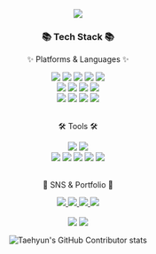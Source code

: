 <div align=center>
	<img src="https://capsule-render.vercel.app/api?type=waving&color=auto&height=200&section=header&text=Van%20klaus%20Github!&fontSize=90&&animation=fadeIn&fontAlignY=38&desc=Tech%20makes%20better%20world%&descAlignY=51&descAlign=62" /> 
	
<!-- 	![header](https://capsule-render.vercel.app/api?type=waving&color=auto&height=300&section=header&text=Van%20klaus&fontSize=90&animation=fadeIn&fontAlignY=38&desc=Tech%20makes%20better%20world%&descAlignY=51&descAlign=62) -->
</div>
<div align=center>
	<h3>📚 Tech Stack 📚</h3>
	<p>✨ Platforms & Languages ✨</p>
</div>
<div align="center">
	<img src="https://img.shields.io/badge/Java-007396?style=flat&logo=Conda-Forge&logoColor=white" />
	<img src="https://img.shields.io/badge/HTML5-E34F26?style=flat&logo=HTML5&logoColor=white" />
	<img src="https://img.shields.io/badge/CSS3-1572B6?style=flat&logo=CSS3&logoColor=white" />
	<img src="https://img.shields.io/badge/JavaScript-F7DF1E?style=flat&logo=JavaScript&logoColor=white" />
	<img src="https://img.shields.io/badge/jQuery-0769AD?style=flat&logo=jQuery&logoColor=white" />
	<br>
	<img src="https://img.shields.io/badge/Spring-6DB33F?style=flat&logo=Spring&logoColor=white" />
	<img src="https://img.shields.io/badge/Bootstrap-7952B3?style=flat&logo=Bootstrap&logoColor=white" />
	<img src="https://img.shields.io/badge/Selenium-43B02A?style=flat&logo=Selenium&logoColor=white" />
	<img src="https://img.shields.io/badge/Mybatis-000000?style=flat&logo=Fluentd&logoColor=white" />
	<br>
	<img src="https://img.shields.io/badge/Oracle%20SQL-F80000?style=flat&logo=Oracle&logoColor=white" />
	<img src="https://img.shields.io/badge/MySQL-4479A1?style=flat&logo=MySQL&logoColor=white" />
	<img src="https://img.shields.io/badge/MariaDB-003545?style=flat&logo=MariaDB&logoColor=white" />
	<img src="https://img.shields.io/badge/Linux-FCC624?style=flat&logo=Linux&logoColor=white" />
</div>
<br>
<div align=center>
	<p>🛠 Tools 🛠</p>
</div>
<div align=center>
	<img src="https://img.shields.io/badge/Eclipse%20IDE-2C2255?style=flat&logo=EclipseIDE&logoColor=white" />
	<img src="https://img.shields.io/badge/Visual%20Studio%20Code-007ACC?style=flat&logo=VisualStudioCode&logoColor=white" />
	<br>
	<img src="https://img.shields.io/badge/Tomcat-F8DC75?style=flat&logo=ApacheTomcat&logoColor=white" />
	<img src="https://img.shields.io/badge/NGINX-009639?style=flat&logo=NGINX&logoColor=white" />
	<img src="https://img.shields.io/badge/AWS-232F3E?style=flat&logo=AmazonAWS&logoColor=white" />
	<img src="https://img.shields.io/badge/SVN-809CC9?style=flat&logo=Subversion&logoColor=white" />
	<img src="https://img.shields.io/badge/GitHub-181717?style=flat&logo=GitHub&logoColor=white" />
</div>
<br>
<div align=center>
	<p>🎨 SNS & Portfolio 🎨</p>
</div>
<div align=center>
	<a href="https://yermi.co.kr">
		<img src="https://img.shields.io/badge/Portfolio-FF3633?style=flat&logo=Micro.blog&logoColor=white" />
	</a>
	<a href="https://yermi.tistory.com">
		<img src="https://img.shields.io/badge/Blog-FF9800?style=flat&logo=Blogger&logoColor=white" />
	</a>
	<a href="mailto:admin@yermi.co.kr">
		<img src="https://img.shields.io/badge/Mail-30B980?style=flat&logo=Gmail&logoColor=white" />
	</a>
	<a href="https://gentle-snowboard-1c6.notion.site/Yermi-5e8c65dba4df4ab09e83665cf2ee001d">
		<img src="https://img.shields.io/badge/Notion-000000?style=flat&logo=Notion&logoColor=white" />
	</a>
	<br>
</div>
<div align=center>
	<br>
<img src="https://github-readme-stats.vercel.app/api/top-langs/?username=kycasdzxc&layout=compact">
<img src="https://github-readme-stats.vercel.app/api?username=kycasdzxc&show_icons=true">

![Taehyun's GitHub Contributor stats](https://github-contributor-stats.vercel.app/api?username=kycasdzxc)

</div>
